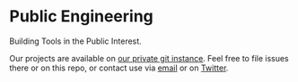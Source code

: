 # Public Engineering

Building Tools in the Public Interest.

Our projects are available on [our private git instance](https://git-central.openfunction.co/public.engineering/). Feel free to file issues there or on this repo, or contact use via [email](mailto:ops@openfunction.co) or on [Twitter](https://twitter.com/publiceng).
